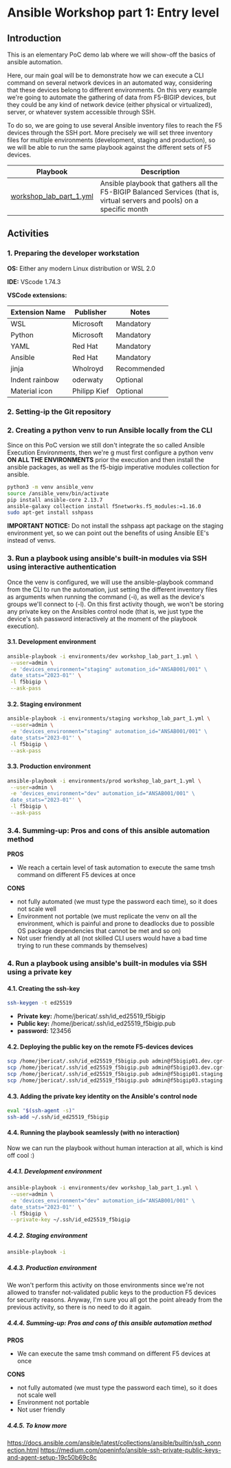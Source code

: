 # Ansible Workshop part 1: Entry level

## Introduction

This is an elementary PoC demo lab where we will show-off the basics of ansible
automation.

Here, our main goal will be to demonstrate how we can execute a CLI command
on several network devices in an automated way, considering that these devices
belong to different environments. On this very example we're going to automate
the gathering of data from F5-BIGIP devices, but they could be any
kind of network device (either physical or virtualized), server, or whatever
system accessible through SSH.

To do so, we are going to use several Ansible inventory files to reach the F5
devices through the SSH port. More precisely we will set three inventory files
for multiple environments (development, staging and production), so we will be
able to run the same playbook against the different sets of F5 devices.

| **Playbook** | **Description** |
|-|-|
| [workshop_lab_part_1.yml](workshop_lab_part_1.yml) | Ansible playbook that gathers all the F5-BIGIP Balanced Services (that is, virtual servers and pools) on a specific month |

## Activities

### 1. Preparing the developer workstation

**OS:** Either any modern Linux distribution or WSL 2.0

**IDE:** VScode 1.74.3

**VSCode extensions:**

| **Extension Name** | **Publisher** | **Notes** |
|-|-|-|
|WSL|Microsoft|Mandatory|
|Python|Microsoft|Mandatory|
|YAML|Red Hat|Mandatory|
|Ansible|Red Hat|Mandatory|
|jinja|Wholroyd|Recommended|
|Indent rainbow|oderwaty|Optional|
|Material icon|Philipp Kief|Optional|

### 2. Setting-ip the Git repository

### 2. Creating a python venv to run Ansible locally from the CLI

Since on this PoC version we still don't integrate the so called Ansible
Execution Environments, then we're g must first configure a python venv
**ON ALL THE ENVIRONMENTS** prior the execution and then install the ansible
packages, as well as the f5-bigip imperative modules collection for ansible.

```bash
python3 -m venv ansible_venv
source /ansible_venv/bin/activate
pip install ansible-core 2.13.7
ansible-galaxy collection install f5networks.f5_modules:=1.16.0
sudo apt-get install sshpass
```

**IMPORTANT NOTICE:** Do not install the sshpass apt package on the
staging environment yet, so we can point out the benefits of using
Ansible EE's instead of venvs.

### 3. Run a playbook using ansible's built-in modules via SSH using interactive authentication

Once the venv is configured, we will use the ansible-playbook command from the
CLI to run the automation, just setting the different inventory files as
arguments when running the command (-i), as well as the device's groups we'll
connect to (-l). On this first activity though, we won't be storing any private
key on the Ansibles control node (that is, we just type the device's ssh
password interactively at the moment of the playbook execution).

#### 3.1. Development environment

```bash
ansible-playbook -i environments/dev workshop_lab_part_1.yml \
 --user=admin \
 -e 'devices_environment="staging" automation_id="ANSAB001/001" \
 date_stats="2023-01"' \
 -l f5bigip \
 --ask-pass
```

#### 3.2. Staging environment

```bash
ansible-playbook -i environments/staging workshop_lab_part_1.yml \
 --user=admin \
 -e 'devices_environment="staging" automation_id="ANSAB001/001" \
 date_stats="2023-01"' \
 -l f5bigip \
 --ask-pass
```

#### 3.3. Production environment

```bash
ansible-playbook -i environments/prod workshop_lab_part_1.yml \
 --user=admin \
 -e 'devices_environment="dev" automation_id="ANSAB001/001" \
 date_stats="2023-01"' \
 -l f5bigip \
 --ask-pass
```

### 3.4. Summing-up: Pros and cons of this ansible automation method

**PROS**

- We reach a certain level of task automation to execute the same tmsh command on different F5 devices at once

**CONS**

- not fully automated (we must type the password each time), so it does not scale well
- Environment not portable (we must replicate the venv on all the environment, which is painful and prone to deadlocks due to possible OS package dependencies that cannot be met and so on)
- Not user friendly at all (not skilled CLI users would have a bad time trying to run these commands by themselves)

### 4. Run a playbook using ansible's built-in modules via SSH using a private key

#### 4.1. Creating the ssh-key

```bash
ssh-keygen -t ed25519
```

- **Private key:** /home/jbericat/.ssh/id_ed25519_f5bigip
- **Public key:** /home/jbericat/.ssh/id_ed25519_f5bigip.pub
- **password:** 123456

#### 4.2. Deploying the public key on the remote F5-devices devices

```bash
scp /home/jbericat/.ssh/id_ed25519_f5bigip.pub admin@f5bigip01.dev.cgr-lab.lan:/home/admin/.ssh/authorized_keys
scp /home/jbericat/.ssh/id_ed25519_f5bigip.pub admin@f5bigip03.dev.cgr-lab.lan:/home/admin/.ssh/authorized_keys
scp /home/jbericat/.ssh/id_ed25519_f5bigip.pub admin@f5bigip01.staging.cgr-lab.lan:/home/admin/.ssh/authorized_keys
scp /home/jbericat/.ssh/id_ed25519_f5bigip.pub admin@f5bigip03.staging.cgr-lab.lan:/home/admin/.ssh/authorized_keys
```

#### 4.3. Adding the private key identity on the Ansible's control node

```bash
eval "$(ssh-agent -s)"
ssh-add ~/.ssh/id_ed25519_f5bigip
```

#### 4.4. Running the playbook seamlessly (with no interaction)

Now we can run the playbook without human interaction at all, which is kind off cool :)

##### 4.4.1. Development environment

```bash
ansible-playbook -i environments/dev workshop_lab_part_1.yml \
 --user=admin \
 -e 'devices_environment="dev" automation_id="ANSAB001/001" \
 date_stats="2023-01"' \
 -l f5bigip \
 --private-key ~/.ssh/id_ed25519_f5bigip
```

##### 4.4.2. Staging environment

```bash
ansible-playbook -i 
```

##### 4.4.3. Production environment

We won't perform this activity on those environments since we're not
allowed to transfer not-validated public keys to the production F5 devices for
security reasons. Anyway, I'm sure you all got the point already from the
previous activity, so there is no need to do it again.

##### 4.4.4. Summing-up: Pros and cons of this ansible automation method

**PROS**

- We can execute the same tmsh command on different F5 devices at once

**CONS**

- not fully automated (we must type the password each time), so it does not scale well
- Environment not portable
- Not user friendly

##### 4.4.5. To know more

<https://docs.ansible.com/ansible/latest/collections/ansible/builtin/ssh_connection.html>
<https://medium.com/openinfo/ansible-ssh-private-public-keys-and-agent-setup-19c50b69c8c>
